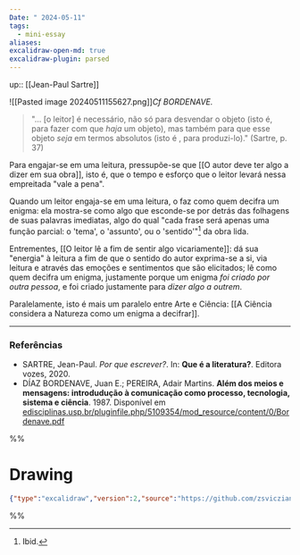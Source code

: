 ```yaml
---
Date: " 2024-05-11"
tags:
  - mini-essay
aliases: 
excalidraw-open-md: true
excalidraw-plugin: parsed
---
```


up:: [[Jean-Paul Sartre]]

![[Pasted image 20240511155627.png]]*Cf BORDENAVE.*

> "... [o leitor] é necessário, não só para desvendar o objeto (isto é, para fazer com que *haja* um objeto), mas também para que esse objeto *seja* em termos absolutos (isto é , para produzi-lo)." (Sartre, p. 37)

Para engajar-se em uma leitura, pressupõe-se que [[O autor deve ter algo a dizer em sua obra]], isto é, que o tempo e esforço que o leitor levará nessa empreitada "vale a pena". 

Quando um leitor engaja-se em uma leitura, o faz como quem decifra um enigma: ela mostra-se como algo que esconde-se por detrás das folhagens de suas palavras imediatas, algo do qual "cada frase será apenas uma função parcial: o 'tema', o 'assunto', ou o 'sentido'"[^1] da obra lida. 

Entrementes, [[O leitor lê a fim de sentir algo vicariamente]]: dá sua "energia" à leitura a fim de que o sentido do autor exprima-se a si, via leitura e através das emoções e sentimentos que são elicitados; lê como quem decifra um enigma, justamente porque um enigma *foi criado por outra pessoa*, e foi criado justamente para *dizer algo a outrem*.

Paralelamente, isto é mais um paralelo entre Arte e Ciência: [[A Ciência considera a Natureza como um enigma a decifrar]].

---
### Referências
- SARTRE, Jean-Paul. *Por que escrever?*. In: **Que é a literatura?**. Editora vozes, 2020.
- DÍAZ BORDENAVE, Juan E.; PEREIRA, Adair Martins. **Além dos meios e mensagens: introdudução à comunicação como processo, tecnologia, sistema e ciência**. 1987. Disponível em [edisciplinas.usp.br/pluginfile.php/5109354/mod\_resource/content/0/Bordenave.pdf](https://edisciplinas.usp.br/pluginfile.php/5109354/mod_resource/content/0/Bordenave.pdf)

[^1]: Ibid.

%%
# Drawing
```json
{"type":"excalidraw","version":2,"source":"https://github.com/zsviczian/obsidian-excalidraw-plugin/releases/tag/2.1.5","elements":[],"appState":{"gridSize":null,"viewBackgroundColor":"#ffffff"}}
```
%%
